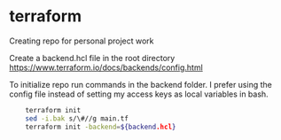 # terraform

Creating repo for personal project work

Create a backend.hcl file in the root directory
	https://www.terraform.io/docs/backends/config.html

To initialize repo run commands in the backend folder. I prefer using the config file instead of setting my access keys as local variables in bash.
```bash
	terraform init
	sed -i.bak s/\#//g main.tf 
	terraform init -backend=${backend.hcl}
```